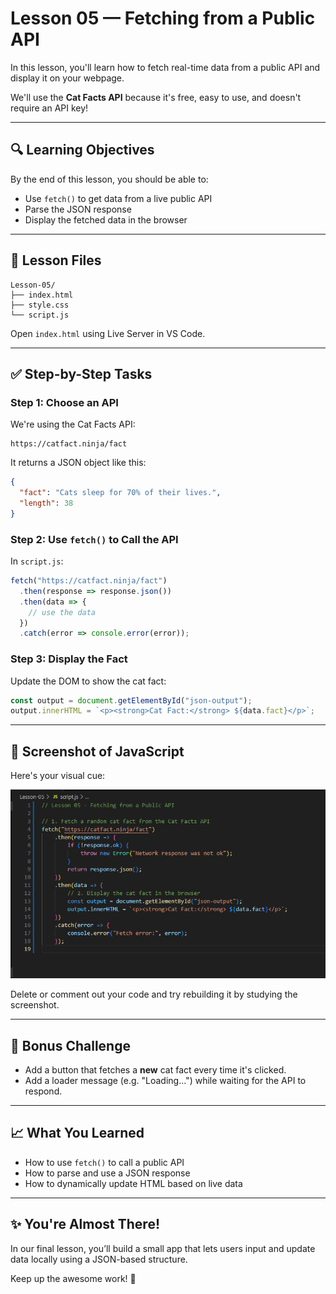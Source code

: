 # Lesson 05 — Fetching from a Public API

In this lesson, you'll learn how to fetch real-time data from a public API and display it on your webpage.

We'll use the **Cat Facts API** because it's free, easy to use, and doesn't require an API key!

---

## 🔍 Learning Objectives
By the end of this lesson, you should be able to:
- Use `fetch()` to get data from a live public API
- Parse the JSON response
- Display the fetched data in the browser

---

## 📂 Lesson Files
```
Lesson-05/
├── index.html
├── style.css
└── script.js
```
Open `index.html` using Live Server in VS Code.

---

## ✅ Step-by-Step Tasks

### Step 1: Choose an API
We're using the Cat Facts API:

```
https://catfact.ninja/fact
```

It returns a JSON object like this:

```json
{
  "fact": "Cats sleep for 70% of their lives.",
  "length": 38
}
```

### Step 2: Use `fetch()` to Call the API
In `script.js`:

```js
fetch("https://catfact.ninja/fact")
  .then(response => response.json())
  .then(data => {
    // use the data
  })
  .catch(error => console.error(error));
```

### Step 3: Display the Fact
Update the DOM to show the cat fact:

```js
const output = document.getElementById("json-output");
output.innerHTML = `<p><strong>Cat Fact:</strong> ${data.fact}</p>`;
```

---

## 🤖 Screenshot of JavaScript
Here's your visual cue:

![Screenshot of fetch and API display](missing-javascript.png)

Delete or comment out your code and try rebuilding it by studying the screenshot.

---

## 🧪 Bonus Challenge
- Add a button that fetches a **new** cat fact every time it's clicked.
- Add a loader message (e.g. "Loading...") while waiting for the API to respond.

---

## 📈 What You Learned
- How to use `fetch()` to call a public API
- How to parse and use a JSON response
- How to dynamically update HTML based on live data

---

## ✨ You're Almost There!
In our final lesson, you’ll build a small app that lets users input and update data locally using a JSON-based structure.

Keep up the awesome work! 🚀

